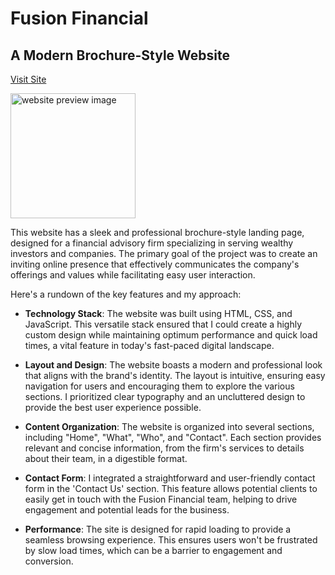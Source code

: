 # **Fusion Financial**
## A Modern Brochure-Style Website
<a href="https://fusion-financial.netlify.app/">Visit Site</a>

<img src="https://i.imgur.com/OwWDz3M.png" alt="website preview image" width="200"/>



This website has a sleek and professional brochure-style landing page, designed for a financial advisory firm specializing in serving wealthy investors and companies. The primary goal of the project was to create an inviting online presence that effectively communicates the company's offerings and values while facilitating easy user interaction.

Here's a rundown of the key features and my approach:

-  **Technology Stack**: The website was built using HTML, CSS, and JavaScript. This versatile stack ensured that I could create a highly custom design while maintaining optimum performance and quick load times, a vital feature in today's fast-paced digital landscape.

-  **Layout and Design**: The website boasts a modern and professional look that aligns with the brand's identity. The layout is intuitive, ensuring easy navigation for users and encouraging them to explore the various sections. I prioritized clear typography and an uncluttered design to provide the best user experience possible.

-  **Content Organization**: The website is organized into several sections, including "Home", "What", "Who", and "Contact". Each section provides relevant and concise information, from the firm's services to details about their team, in a digestible format.

-  **Contact Form**: I integrated a straightforward and user-friendly contact form in the 'Contact Us' section. This feature allows potential clients to easily get in touch with the Fusion Financial team, helping to drive engagement and potential leads for the business.

- **Performance**: The site is designed for rapid loading to provide a seamless browsing experience. This ensures users won't be frustrated by slow load times, which can be a barrier to engagement and conversion.
